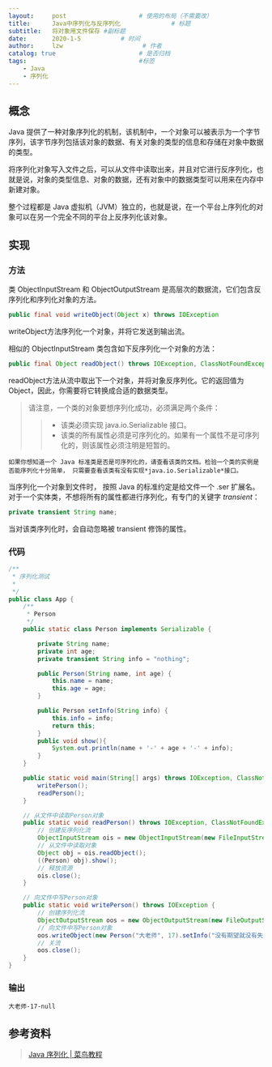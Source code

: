 ```yaml
---
layout:     post                    # 使用的布局（不需要改）
title:      Java中序列化与反序列化              # 标题 
subtitle:   将对象用文件保存 #副标题
date:       2020-1-5           # 时间
author:     lzw                      # 作者
catalog: true                       # 是否归档
tags:                               #标签
    - Java
    - 序列化
---
```

## 概念

Java 提供了一种对象序列化的机制，该机制中，一个对象可以被表示为一个字节序列，该字节序列包括该对象的数据、有关对象的类型的信息和存储在对象中数据的类型。

将序列化对象写入文件之后，可以从文件中读取出来，并且对它进行反序列化，也就是说，对象的类型信息、对象的数据，还有对象中的数据类型可以用来在内存中新建对象。

整个过程都是 Java 虚拟机（JVM）独立的，也就是说，在一个平台上序列化的对象可以在另一个完全不同的平台上反序列化该对象。

## 实现

### 方法

类 ObjectInputStream 和 ObjectOutputStream 是高层次的数据流，它们包含反序列化和序列化对象的方法。

```java
public final void writeObject(Object x) throws IOException
```

writeObject方法序列化一个对象，并将它发送到输出流。

相似的 ObjectInputStream 类包含如下反序列化一个对象的方法：

```java
public final Object readObject() throws IOException, ClassNotFoundException
```

readObject方法从流中取出下一个对象，并将对象反序列化。它的返回值为Object，因此，你需要将它转换成合适的数据类型。

> 请注意，一个类的对象要想序列化成功，必须满足两个条件：
>>
>> - 该类必须实现 java.io.Serializable 接口。
>> - 该类的所有属性必须是可序列化的。如果有一个属性不是可序列化的，则该属性必须注明是短暂的。

`
如果你想知道一个 Java 标准类是否是可序列化的，请查看该类的文档。检验一个类的实例是否能序列化十分简单， 只需要查看该类有没有实现*java.io.Serializable*接口。
`

当序列化一个对象到文件时， 按照 Java 的标准约定是给文件一个 .ser 扩展名。
对于一个实体类，不想将所有的属性都进行序列化，有专门的关键字 *transient*：

```java
private transient String name;
```

当对该类序列化时，会自动忽略被 transient 修饰的属性。

### 代码

```java
/**
 * 序列化测试
 *
 */
public class App {
    /**
     * Person
     */
    public static class Person implements Serializable {

        private String name;
        private int age;
        private transient String info = "nothing";

        public Person(String name, int age) {
            this.name = name;
            this.age = age;
        }

        public Person setInfo(String info) {
            this.info = info;
            return this;
        }
        public void show(){
            System.out.println(name + '-' + age + '-' + info);
        }
    }

    public static void main(String[] args) throws IOException, ClassNotFoundException {
        writePerson();
        readPerson();
    }

    // 从文件中读取Person对象
    public static void readPerson() throws IOException, ClassNotFoundException {
        // 创建反序列化流
        ObjectInputStream ois = new ObjectInputStream(new FileInputStream("\\dls.ser"));
        // 从文件中读取对象
        Object obj = ois.readObject();
        ((Person) obj).show();
        // 释放资源
        ois.close();
    }

    // 向文件中写Person对象
    public static void writePerson() throws IOException {
        // 创建序列化流
        ObjectOutputStream oos = new ObjectOutputStream(new FileOutputStream("\\dls.ser"));
        // 向文件中写Person对象
        oos.writeObject(new Person("大老师", 17).setInfo("没有期望就没有失望，没有羁绊就不会受伤。"));
        // 关流
        oos.close();
    }
}

```

### 输出

`大老师-17-null`

## 参考资料
> [Java 序列化 | 菜鸟教程](https://www.runoob.com/java/java-serialization.html)